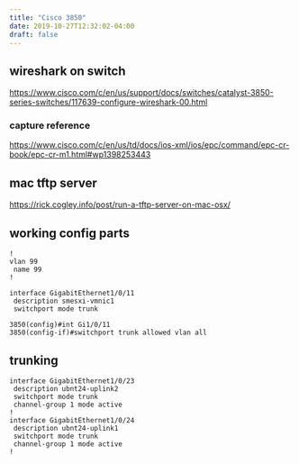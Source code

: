 ```yaml
---
title: "Cisco 3850"
date: 2019-10-27T12:32:02-04:00
draft: false
---
```


## wireshark on switch

https://www.cisco.com/c/en/us/support/docs/switches/catalyst-3850-series-switches/117639-configure-wireshark-00.html

### capture reference
https://www.cisco.com/c/en/us/td/docs/ios-xml/ios/epc/command/epc-cr-book/epc-cr-m1.html#wp1398253443


## mac tftp server

https://rick.cogley.info/post/run-a-tftp-server-on-mac-osx/


## working config parts

```
!
vlan 99
 name 99
!

interface GigabitEthernet1/0/11
 description smesxi-vmnic1
 switchport mode trunk

3850(config)#int Gi1/0/11
3850(config-if)#switchport trunk allowed vlan all
```


## trunking

```
interface GigabitEthernet1/0/23
 description ubnt24-uplink2
 switchport mode trunk
 channel-group 1 mode active
!
interface GigabitEthernet1/0/24
 description ubnt24-uplink1
 switchport mode trunk
 channel-group 1 mode active
!
```